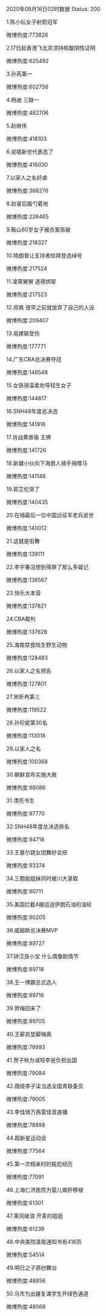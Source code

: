 2020年08月16日02时数据
Status: 200

1.陈小纭女子射箭冠军

微博热度:773826

2.17日起香港飞北京须持核酸阴性证明

微博热度:625492

3.孙芮第一

微博热度:602756

4.杨迪 三缺一

微博热度:482706

5.赵继伟

微博热度:418103

6.说唱新世代表态了

微博热度:416030

7.以家人之名好虐

微博热度:366276

8.赵睿后脑勺着地

微博热度:226465

9.鞍山60岁女子被杀案告破

微博热度:218327

10.特朗普让支持者给拜登选绰号

微博热度:217524

11.凌霄舅舅 道德绑架

微博热度:217523

12.郑爽 很早之前就放弃了自己的人设

微博热度:209407

13.易建联受伤

微博热度:177771

14.广东CBA总决赛夺冠

微博热度:148548

15.女铁骑温柔劝导轻生女子

微博热度:144817

16.SNH48年度总决选

微博热度:141916

17.肖战黄景瑜 王牌

微博热度:141726

18.新疆小伙向下海救人骑手捐赠马

微博热度:141148

19.郭艾伦哭了

微博热度:140435

20.在缅最后一位中国远征军老兵逝世

微博热度:140012

21.这就是街舞

微博热度:139111

22.李宇春没想到得罪了那么多娱记

微博热度:138567

23.快乐大本营

微博热度:137821

24.CBA裁判

微博热度:137628

25.海南禁食陆生野生动物

微博热度:128483

26.以家人之名预告

微博热度:127801

27.宋昕冉第三

微博热度:119522

28.孙珍妮第30名

微博热度:113018

29.以家人之名

微博热度:100368

30.朝鲜宣布实施大赦

微博热度:98086

31.漂亮书生

微博热度:97770

32.SNH48年度总决选排名

微博热度:94718

33.王嘉尔跳女团舞好会扭

微博热度:93374

34.三胞胎姐妹同时被川大录取

微博热度:90711

35.美国拦截4艘运送伊朗石油的油轮

微博热度:90205

36.威姆斯总决赛MVP

微博热度:89727

37.钟汉良小宝 什么偶像剧情节

微博热度:89718

38.王一博霸总式选人

微博热度:89716

39.贺梅回来了

微博热度:89705

40.王薪凯垫脚梅奥

微博热度:79993

41.贺子秋为减轻李爸负担出国

微博热度:79084

42.薇娅李子柒当选全国青联委员

微博热度:79005

43.李佳琦万茜雷佳音直播

微博热度:78898

44.超新星运动会

微博热度:77564

45.第一次相亲时的尴尬经历

微博热度:77091

46.上海仁济医院为婴儿做肝移植

微博热度:61301

47.乘风破浪 开麦的姐姐

微博热度:61239

48.中央美院录取通知书有416页

微博热度:54514

49.明日之子原创舞台

微博热度:48856

50.乌市为出疆复课学生开绿色通道

微博热度:48568

